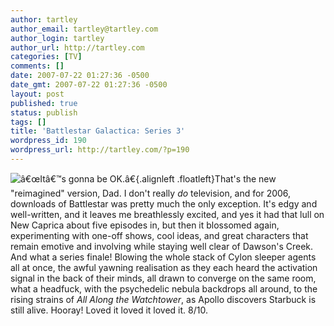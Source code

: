 ```yaml
---
author: tartley
author_email: tartley@tartley.com
author_login: tartley
author_url: http://tartley.com
categories: [TV]
comments: []
date: 2007-07-22 01:27:36 -0500
date_gmt: 2007-07-22 01:27:36 -0500
layout: post
published: true
status: publish
tags: []
title: 'Battlestar Galactica: Series 3'
wordpress_id: 190
wordpress_url: http://tartley.com/?p=190
---
```


![â€œItâ€™s gonna be
OK.â€](/assets/2007/07/starbuck.jpg){.alignleft
.floatleft}That's the new "reimagined" version, Dad. I don't really *do*
television, and for 2006, downloads of Battlestar was pretty much the
only exception. It's edgy and well-written, and it leaves me
breathlessly excited, and yes it had that lull on New Caprica about five
episodes in, but then it blossomed again, experimenting with one-off
shows, cool ideas, and great characters that remain emotive and
involving while staying well clear of Dawson's Creek. And what a series
finale! Blowing the whole stack of Cylon sleeper agents all at once, the
awful yawning realisation as they each heard the activation signal in
the back of their minds, all drawn to converge on the same room, what a
headfuck, with the psychedelic nebula backdrops all around, to the
rising strains of *All Along the Watchtower*, as Apollo discovers
Starbuck is still alive. Hooray! Loved it loved it loved it. 8/10.
